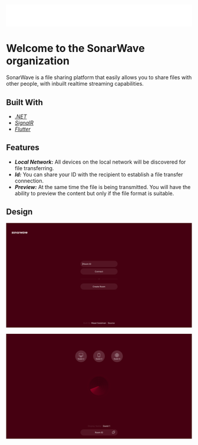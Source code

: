 <p align="center">
  <img src="https://github.com/sonarwave/.github/blob/main/assets/sonarwave.png" width="auto" height="auto"/>
</p>

# Welcome to the SonarWave organization
SonarWave is a file sharing platform that easily allows you to share files with other people,
with inbuilt realtime streaming capabilities.

## Built With
- [_.NET_](https://dotnet.microsoft.com/en-us/)
- [_SignalR_](https://dotnet.microsoft.com/en-us/apps/aspnet/signalr/)
- [_Flutter_](https://flutter.dev/)

## Features
- _**Local Network:**_ All devices on the local network will be discovered for file transferring.
- _**Id:**_ You can share your ID with the recipient to establish a file transfer connection.
- _**Preview:**_ At the same time the file is being transmitted. You will have the ability to preview the content but only if the file format is suitable.

## Design
<p align="center">
  <img src="https://github.com/sonarwave/.github/blob/main/assets/home-view.png" width="auto" height="auto"/>
</p>
<p align="center">
  <img src="https://github.com/sonarwave/.github/blob/main/assets/room-view.png" width="auto" height="auto"/>
</p>
